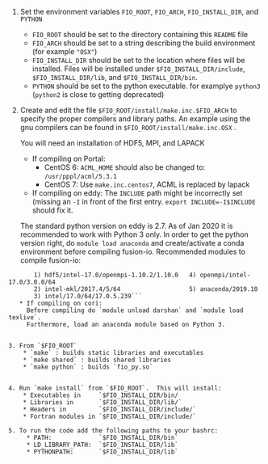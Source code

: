 1. Set the environment variables `FIO_ROOT`, `FIO_ARCH`, `FIO_INSTALL_DIR`, and `PYTHON`
    * `FIO_ROOT` should be set to the directory containing this `README`
  file
    * `FIO_ARCH` should be set to a string describing the build
  environment (for example `"OSX"`)
    * `FIO_INSTALL_DIR` should be set to the location where files will be
  installed.  Files will be installed under
  `$FIO_INSTALL_DIR/include`, `$FIO_INSTALL_DIR/lib`, and
  `$FIO_INSTALL_DIR/bin`.
    * `PYTHON` should be set to the python executable. for examplye `python3` (`python2` is 
  close to getting deprecated)


2. Create and edit the file `$FIO_ROOT/install/make.inc.$FIO_ARCH`
   to specify the proper compilers and library paths.  An example
   using the gnu compilers can be found in
   `$FIO_ROOT/install/make.inc.OSX` .

   You will need an installation of HDF5, MPI, and LAPACK

    * If compiling on Portal:
      * CentOS 6:
       `ACML_HOME` should also be changed to: `/usr/pppl/acml/5.3.1`
      * CentOS 7:
       Use `make.inc.centos7`, ACML is replaced by lapack
    * If compiling on eddy:
     The `INCLUDE` path might be incorrectly set (missing an `-I` 
     in front of the first entry. `export INCLUDE=-I$INCLUDE` should fix it.

     The standard python version on eddy is 2.7. As of Jan 2020 it is recommended
     to work with Python 3 only. In order to get the python version right, do
     `module load anaconda` and create/activate a conda environment before
     compiling fusion-io.
     Recommended modules to compile fusion-io:
```
       1) hdf5/intel-17.0/openmpi-1.10.2/1.10.0   4) openmpi/intel-17.0/3.0.0/64
       2) intel-mkl/2017.4/5/64                   5) anaconda/2019.10
       3) intel/17.0/64/17.0.5.239```
   * If compiling on cori:
     Before compiling do `module unload darshan` and `module load texlive`.
     Furthermore, load an anaconda module based on Python 3.


3. From `$FIO_ROOT`
    * `make` : builds static libraries and executables
    * `make shared` : builds shared libraries
    * `make python` : builds `fio_py.so`


4. Run `make install` from `$FIO_ROOT`.  This will install:
    * Executables in     `$FIO_INSTALL_DIR/bin/
    * Libraries in       `$FIO_INSTALL_DIR/lib/`
    * Headers in         `$FIO_INSTALL_DIR/include/`
    * Fortran modules in `$FIO_INSTALL_DIR/include/`

5. To run the code add the following paths to your bashrc:
     * PATH:             `$FIO_INSTALL_DIR/bin`
     * LD_LIBRARY_PATH:  `$FIO_INSTALL_DIR/lib`
     * PYTHONPATH:       `$FIO_INSTALL_DIR/lib`
